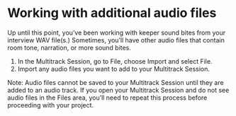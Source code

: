 # Working with additional audio files

Up until this point, you’ve been working with keeper sound bites from your interview WAV file(s.) Sometimes, you’ll have other audio files that contain room tone, narration, or more sound bites.

1.	In the Multitrack Session, go to File, choose Import and select File. 
2.	Import any audio files you want to add to your Multitrack Session.

Note: Audio files cannot be saved to your Multitrack Session until they are added to an audio track. If you open your Multitrack Session and do not see audio files in the Files area, you’ll need to repeat this process before proceeding with your project.